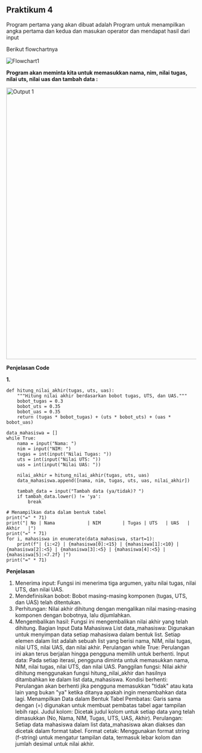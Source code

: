 ## **Praktikum 4**

Program pertama yang akan dibuat adalah Program untuk menampilkan angka pertama dan kedua dan masukan operator dan mendapat hasil dari input

Berikut flowchartnya

![Flowchart1](https://github.com/user-attachments/assets/bc159e2f-3a21-43c3-bae0-4b8107492bd9)

**Program akan meminta kita untuk memasukkan nama, nim, nilai tugas, nilai uts, nilai uas dan tambah data :**

<img width="718" alt="Output 1" src="https://github.com/user-attachments/assets/89fb9cb2-3bfa-4f25-a41e-f58e3f7a02ff">

**Penjelasan Code**

**1.**

```
def hitung_nilai_akhir(tugas, uts, uas):
    """Hitung nilai akhir berdasarkan bobot tugas, UTS, dan UAS."""
    bobot_tugas = 0.3
    bobot_uts = 0.35
    bobot_uas = 0.35
    return (tugas * bobot_tugas) + (uts * bobot_uts) + (uas * bobot_uas)

data_mahasiswa = []
while True:
    nama = input("Nama: ")
    nim = input("NIM: ")
    tugas = int(input("Nilai Tugas: "))
    uts = int(input("Nilai UTS: "))
    uas = int(input("Nilai UAS: "))

    nilai_akhir = hitung_nilai_akhir(tugas, uts, uas)
    data_mahasiswa.append([nama, nim, tugas, uts, uas, nilai_akhir])

    tambah_data = input("Tambah data (ya/tidak)? ")
    if tambah_data.lower() != 'ya':
        break

# Menampilkan data dalam bentuk tabel
print("=" * 71)
print("| No | Nama            | NIM        | Tugas | UTS   | UAS   | Akhir   |")
print("=" * 71)
for i, mahasiswa in enumerate(data_mahasiswa, start=1):
    print(f"| {i:<2} | {mahasiswa[0]:<15} | {mahasiswa[1]:<10} | {mahasiswa[2]:<5} | {mahasiswa[3]:<5} | {mahasiswa[4]:<5} | {mahasiswa[5]:<7.2f} |")
print("=" * 71)
```

**Penjelasan**
1.	Menerima input: Fungsi ini menerima tiga argumen, yaitu nilai tugas, nilai UTS, dan nilai UAS.
2.	Mendefinisikan bobot: Bobot masing-masing komponen (tugas, UTS, dan UAS) telah ditentukan.
3.	Perhitungan: Nilai akhir dihitung dengan mengalikan nilai masing-masing komponen dengan bobotnya, lalu dijumlahkan.
4.	Mengembalikan hasil: Fungsi ini mengembalikan nilai akhir yang telah dihitung.
Bagian Input Data Mahasiswa
List data_mahasiswa: Digunakan untuk menyimpan data setiap mahasiswa dalam bentuk list. Setiap elemen dalam list adalah sebuah list yang berisi nama, NIM, nilai tugas, nilai UTS, nilai UAS, dan nilai akhir.
Perulangan while True: Perulangan ini akan terus berjalan hingga pengguna memilih untuk berhenti.
Input data: Pada setiap iterasi, pengguna diminta untuk memasukkan nama, NIM, nilai tugas, nilai UTS, dan nilai UAS.
Panggilan fungsi: Nilai akhir dihitung menggunakan fungsi hitung_nilai_akhir dan hasilnya ditambahkan ke dalam list data_mahasiswa.
Kondisi berhenti: Perulangan akan berhenti jika pengguna memasukkan "tidak" atau kata lain yang bukan "ya" ketika ditanya apakah ingin menambahkan data lagi.
Menampilkan Data dalam Bentuk Tabel
Pembatas: Garis sama dengan (=) digunakan untuk membuat pembatas tabel agar tampilan lebih rapi.
Judul kolom: Dicetak judul kolom untuk setiap data yang telah dimasukkan (No, Nama, NIM, Tugas, UTS, UAS, Akhir).
Perulangan: Setiap data mahasiswa dalam list data_mahasiswa akan diakses dan dicetak dalam format tabel.
Format cetak: Menggunakan format string (f-string) untuk mengatur tampilan data, termasuk lebar kolom dan jumlah desimal untuk nilai akhir.
